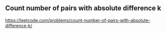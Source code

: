 ## Count number of pairs with absolute difference k
https://leetcode.com/problems/count-number-of-pairs-with-absolute-difference-k/
